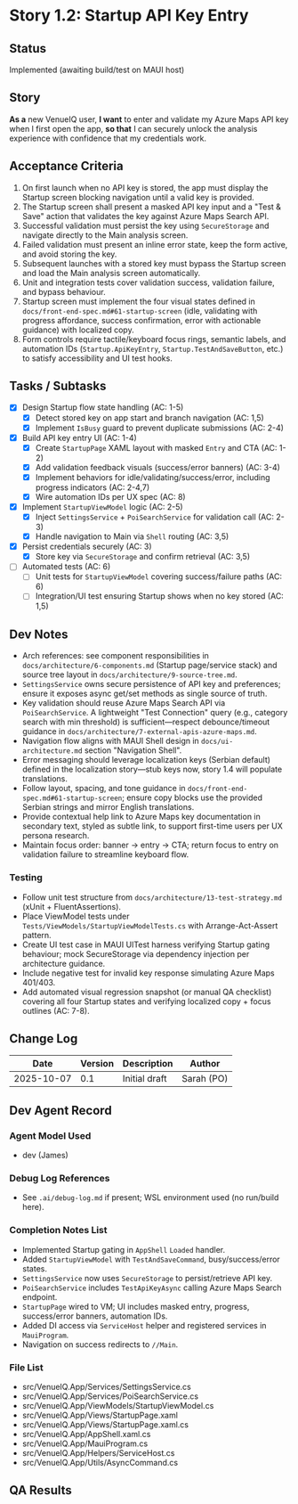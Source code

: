 # Story 1.2: Startup API Key Entry

## Status
Implemented (awaiting build/test on MAUI host)

## Story
**As a** new VenueIQ user,
**I want** to enter and validate my Azure Maps API key when I first open the app,
**so that** I can securely unlock the analysis experience with confidence that my credentials work.

## Acceptance Criteria
1. On first launch when no API key is stored, the app must display the Startup screen blocking navigation until a valid key is provided.
2. The Startup screen shall present a masked API key input and a "Test & Save" action that validates the key against Azure Maps Search API.
3. Successful validation must persist the key using `SecureStorage` and navigate directly to the Main analysis screen.
4. Failed validation must present an inline error state, keep the form active, and avoid storing the key.
5. Subsequent launches with a stored key must bypass the Startup screen and load the Main analysis screen automatically.
6. Unit and integration tests cover validation success, validation failure, and bypass behaviour.
7. Startup screen must implement the four visual states defined in `docs/front-end-spec.md#61-startup-screen` (idle, validating with progress affordance, success confirmation, error with actionable guidance) with localized copy.
8. Form controls require tactile/keyboard focus rings, semantic labels, and automation IDs (`Startup.ApiKeyEntry`, `Startup.TestAndSaveButton`, etc.) to satisfy accessibility and UI test hooks.

## Tasks / Subtasks
- [x] Design Startup flow state handling (AC: 1-5)
  - [x] Detect stored key on app start and branch navigation (AC: 1,5)
  - [x] Implement `IsBusy` guard to prevent duplicate submissions (AC: 2-4)
- [x] Build API key entry UI (AC: 1-4)
  - [x] Create `StartupPage` XAML layout with masked `Entry` and CTA (AC: 1-2)
  - [x] Add validation feedback visuals (success/error banners) (AC: 3-4)
  - [x] Implement behaviors for idle/validating/success/error, including progress indicators (AC: 2-4,7)
  - [x] Wire automation IDs per UX spec (AC: 8)
- [x] Implement `StartupViewModel` logic (AC: 2-5)
  - [x] Inject `SettingsService` + `PoiSearchService` for validation call (AC: 2-3)
  - [x] Handle navigation to Main via `Shell` routing (AC: 3,5)
- [x] Persist credentials securely (AC: 3)
  - [x] Store key via `SecureStorage` and confirm retrieval (AC: 3,5)
- [ ] Automated tests (AC: 6)
  - [ ] Unit tests for `StartupViewModel` covering success/failure paths (AC: 6)
  - [ ] Integration/UI test ensuring Startup shows when no key stored (AC: 1,5)

## Dev Notes
- Arch references: see component responsibilities in `docs/architecture/6-components.md` (Startup page/service stack) and source tree layout in `docs/architecture/9-source-tree.md`.
- `SettingsService` owns secure persistence of API key and preferences; ensure it exposes async get/set methods as single source of truth.
- Key validation should reuse Azure Maps Search API via `PoiSearchService`. A lightweight "Test Connection" query (e.g., category search with min threshold) is sufficient—respect debounce/timeout guidance in `docs/architecture/7-external-apis-azure-maps.md`.
- Navigation flow aligns with MAUI Shell design in `docs/ui-architecture.md` section "Navigation Shell".
- Error messaging should leverage localization keys (Serbian default) defined in the localization story—stub keys now, story 1.4 will populate translations.
- Follow layout, spacing, and tone guidance in `docs/front-end-spec.md#61-startup-screen`; ensure copy blocks use the provided Serbian strings and mirror English translations.
- Provide contextual help link to Azure Maps key documentation in secondary text, styled as subtle link, to support first-time users per UX persona research.
- Maintain focus order: banner → entry → CTA; return focus to entry on validation failure to streamline keyboard flow.

### Testing
- Follow unit test structure from `docs/architecture/13-test-strategy.md` (xUnit + FluentAssertions).
- Place ViewModel tests under `Tests/ViewModels/StartupViewModelTests.cs` with Arrange-Act-Assert pattern.
- Create UI test case in MAUI UITest harness verifying Startup gating behaviour; mock SecureStorage via dependency injection per architecture guidance.
- Include negative test for invalid key response simulating Azure Maps 401/403.
- Add automated visual regression snapshot (or manual QA checklist) covering all four Startup states and verifying localized copy + focus outlines (AC: 7-8).

## Change Log
| Date | Version | Description | Author |
|---|---|---|---|
| 2025-10-07 | 0.1 | Initial draft | Sarah (PO) |

## Dev Agent Record

### Agent Model Used

- dev (James)
### Debug Log References

- See `.ai/debug-log.md` if present; WSL environment used (no run/build here).
### Completion Notes List

- Implemented Startup gating in `AppShell` `Loaded` handler.
- Added `StartupViewModel` with `TestAndSaveCommand`, busy/success/error states.
- `SettingsService` now uses `SecureStorage` to persist/retrieve API key.
- `PoiSearchService` includes `TestApiKeyAsync` calling Azure Maps Search endpoint.
- `StartupPage` wired to VM; UI includes masked entry, progress, success/error banners, automation IDs.
- Added DI access via `ServiceHost` helper and registered services in `MauiProgram`.
- Navigation on success redirects to `//Main`.
### File List

- src/VenueIQ.App/Services/SettingsService.cs
- src/VenueIQ.App/Services/PoiSearchService.cs
- src/VenueIQ.App/ViewModels/StartupViewModel.cs
- src/VenueIQ.App/Views/StartupPage.xaml
- src/VenueIQ.App/Views/StartupPage.xaml.cs
- src/VenueIQ.App/AppShell.xaml.cs
- src/VenueIQ.App/MauiProgram.cs
- src/VenueIQ.App/Helpers/ServiceHost.cs
- src/VenueIQ.App/Utils/AsyncCommand.cs
## QA Results
